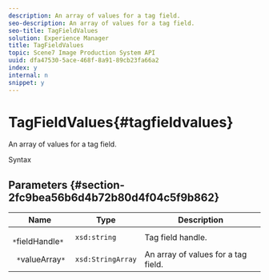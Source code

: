 ```yaml
---
description: An array of values for a tag field.
seo-description: An array of values for a tag field.
seo-title: TagFieldValues
solution: Experience Manager
title: TagFieldValues
topic: Scene7 Image Production System API
uuid: dfa47530-5ace-468f-8a91-89cb23fa66a2
index: y
internal: n
snippet: y
---
```


# TagFieldValues{#tagfieldvalues}

An array of values for a tag field.

 Syntax 

## Parameters {#section-2fc9bea56b6d4b72b80d4f04c5f9b862}

|  Name  | Type  | Description  |
|---|---|---|
|  ` *`fieldHandle`*`  | `xsd:string`  | Tag field handle.  |
|  ` *`valueArray`*`  | `xsd:StringArray`  | An array of values for a tag field.  |

